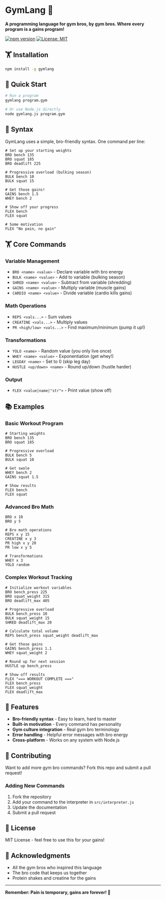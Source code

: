 # GymLang 💪

**A programming language for gym bros, by gym bros. Where every program is a gains program!**

[![npm version](https://badge.fury.io/js/gymlang.svg)](https://badge.fury.io/js/gymlang)
[![License: MIT](https://img.shields.io/badge/License-MIT-yellow.svg)](https://opensource.org/licenses/MIT)

## 🏋️ Installation

```bash
npm install -g gymlang
```

## 🚀 Quick Start

```bash
# Run a program
gymlang program.gym

# Or use Node.js directly
node gymlang.js program.gym
```

## 📝 Syntax

GymLang uses a simple, bro-friendly syntax. One command per line:

```gym
# Set up your starting weights
BRO bench 135
BRO squat 185
BRO deadlift 225

# Progressive overload (bulking season)
BULK bench 10
BULK squat 15

# Get those gains!
GAINS bench 1.5
WHEY bench 2

# Show off your progress
FLEX bench
FLEX squat

# Some motivation
FLEX "No pain, no gain"
```

## 🏋️ Core Commands

### Variable Management

- `BRO <name> <value>` - Declare variable with bro energy
- `BULK <name> <value>` - Add to variable (bulking season)
- `SHRED <name> <value>` - Subtract from variable (shredding)
- `GAINS <name> <value>` - Multiply variable (muscle gains)
- `CARDIO <name> <value>` - Divide variable (cardio kills gains)

### Math Operations

- `REPS <vals...>` - Sum values
- `CREATINE <vals...>` - Multiply values
- `PR <high/low> <vals...>` - Find maximum/minimum (pump it up!)

### Transformations

- `YOLO <name>` - Random value (you only live once)
- `WHEY <name> <value>` - Exponentiation (get whey!)
- `LEGDAY <name>` - Set to 0 (skip leg day)
- `HUSTLE <up/down> <name>` - Round up/down (hustle harder)

### Output

- `FLEX <value|name|"str">` - Print value (show off)

## 📚 Examples

### Basic Workout Program

```gym
# Starting weights
BRO bench 135
BRO squat 185

# Progressive overload
BULK bench 5
BULK squat 10

# Get swole
WHEY bench 2
GAINS squat 1.5

# Show results
FLEX bench
FLEX squat
```

### Advanced Bro Math

```gym
BRO x 10
BRO y 5

# Bro math operations
REPS x y 15
CREATINE x y 3
PR high x y 20
PR low x y 5

# Transformations
WHEY x 3
YOLO random
```

### Complex Workout Tracking

```gym
# Initialize workout variables
BRO bench_press 225
BRO squat_weight 315
BRO deadlift_max 405

# Progressive overload
BULK bench_press 10
BULK squat_weight 15
SHRED deadlift_max 20

# Calculate total volume
REPS bench_press squat_weight deadlift_max

# Get those gains
GAINS bench_press 1.1
WHEY squat_weight 2

# Round up for next session
HUSTLE up bench_press

# Show off results
FLEX "=== WORKOUT COMPLETE ==="
FLEX bench_press
FLEX squat_weight
FLEX deadlift_max
```

## 🎯 Features

- **Bro-friendly syntax** - Easy to learn, hard to master
- **Built-in motivation** - Every command has personality
- **Gym culture integration** - Real gym bro terminology
- **Error handling** - Helpful error messages with bro energy
- **Cross-platform** - Works on any system with Node.js

## 🤝 Contributing

Want to add more gym bro commands? Fork this repo and submit a pull request!

### Adding New Commands

1. Fork the repository
2. Add your command to the interpreter in `src/interpreter.js`
3. Update the documentation
4. Submit a pull request

## 📄 License

MIT License - feel free to use this for your gains!

## 🙏 Acknowledgments

- All the gym bros who inspired this language
- The bro code that keeps us together
- Protein shakes and creatine for the gains

---

**Remember: Pain is temporary, gains are forever! 💪**
